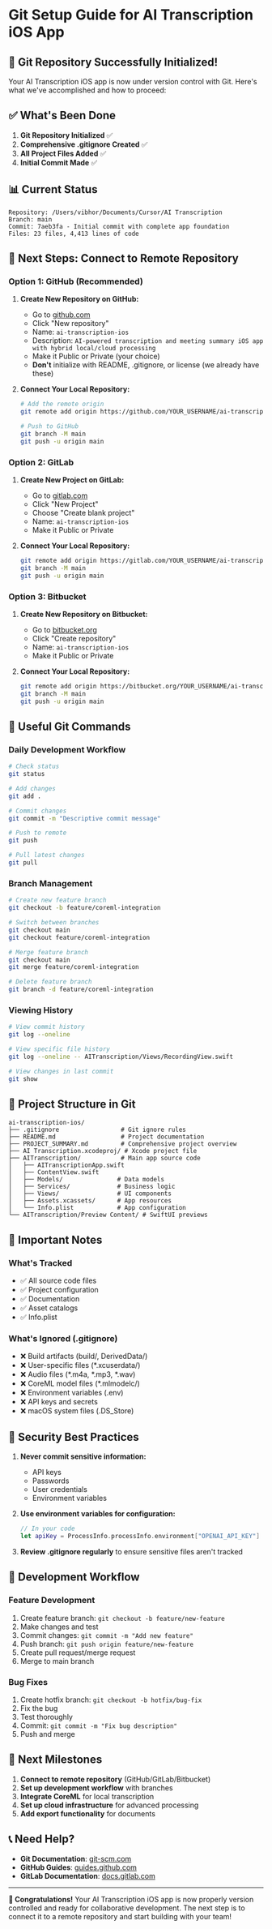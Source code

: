 # Git Setup Guide for AI Transcription iOS App

## 🎉 Git Repository Successfully Initialized!

Your AI Transcription iOS app is now under version control with Git. Here's what we've accomplished and how to proceed:

## ✅ What's Been Done

1. **Git Repository Initialized** ✅
2. **Comprehensive .gitignore Created** ✅
3. **All Project Files Added** ✅
4. **Initial Commit Made** ✅

## 📊 Current Status

```
Repository: /Users/vibhor/Documents/Cursor/AI Transcription
Branch: main
Commit: 7aeb3fa - Initial commit with complete app foundation
Files: 23 files, 4,413 lines of code
```

## 🚀 Next Steps: Connect to Remote Repository

### Option 1: GitHub (Recommended)

1. **Create New Repository on GitHub:**
   - Go to [github.com](https://github.com)
   - Click "New repository"
   - Name: `ai-transcription-ios`
   - Description: `AI-powered transcription and meeting summary iOS app with hybrid local/cloud processing`
   - Make it Public or Private (your choice)
   - **Don't** initialize with README, .gitignore, or license (we already have these)

2. **Connect Your Local Repository:**
   ```bash
   # Add the remote origin
   git remote add origin https://github.com/YOUR_USERNAME/ai-transcription-ios.git
   
   # Push to GitHub
   git branch -M main
   git push -u origin main
   ```

### Option 2: GitLab

1. **Create New Project on GitLab:**
   - Go to [gitlab.com](https://gitlab.com)
   - Click "New Project"
   - Choose "Create blank project"
   - Name: `ai-transcription-ios`
   - Make it Public or Private

2. **Connect Your Local Repository:**
   ```bash
   git remote add origin https://gitlab.com/YOUR_USERNAME/ai-transcription-ios.git
   git branch -M main
   git push -u origin main
   ```

### Option 3: Bitbucket

1. **Create New Repository on Bitbucket:**
   - Go to [bitbucket.org](https://bitbucket.org)
   - Click "Create repository"
   - Name: `ai-transcription-ios`
   - Make it Public or Private

2. **Connect Your Local Repository:**
   ```bash
   git remote add origin https://bitbucket.org/YOUR_USERNAME/ai-transcription-ios.git
   git branch -M main
   git push -u origin main
   ```

## 🔧 Useful Git Commands

### **Daily Development Workflow**
```bash
# Check status
git status

# Add changes
git add .

# Commit changes
git commit -m "Descriptive commit message"

# Push to remote
git push

# Pull latest changes
git pull
```

### **Branch Management**
```bash
# Create new feature branch
git checkout -b feature/coreml-integration

# Switch between branches
git checkout main
git checkout feature/coreml-integration

# Merge feature branch
git checkout main
git merge feature/coreml-integration

# Delete feature branch
git branch -d feature/coreml-integration
```

### **Viewing History**
```bash
# View commit history
git log --oneline

# View specific file history
git log --oneline -- AITranscription/Views/RecordingView.swift

# View changes in last commit
git show
```

## 📁 Project Structure in Git

```
ai-transcription-ios/
├── .gitignore                 # Git ignore rules
├── README.md                  # Project documentation
├── PROJECT_SUMMARY.md         # Comprehensive project overview
├── AI Transcription.xcodeproj/ # Xcode project file
├── AITranscription/           # Main app source code
│   ├── AITranscriptionApp.swift
│   ├── ContentView.swift
│   ├── Models/               # Data models
│   ├── Services/             # Business logic
│   ├── Views/                # UI components
│   ├── Assets.xcassets/      # App resources
│   └── Info.plist            # App configuration
└── AITranscription/Preview Content/ # SwiftUI previews
```

## 🚨 Important Notes

### **What's Tracked**
- ✅ All source code files
- ✅ Project configuration
- ✅ Documentation
- ✅ Asset catalogs
- ✅ Info.plist

### **What's Ignored (.gitignore)**
- ❌ Build artifacts (build/, DerivedData/)
- ❌ User-specific files (*.xcuserdata/)
- ❌ Audio files (*.m4a, *.mp3, *.wav)
- ❌ CoreML model files (*.mlmodelc/)
- ❌ Environment variables (.env)
- ❌ API keys and secrets
- ❌ macOS system files (.DS_Store)

## 🔐 Security Best Practices

1. **Never commit sensitive information:**
   - API keys
   - Passwords
   - User credentials
   - Environment variables

2. **Use environment variables for configuration:**
   ```swift
   // In your code
   let apiKey = ProcessInfo.processInfo.environment["OPENAI_API_KEY"] ?? ""
   ```

3. **Review .gitignore regularly** to ensure sensitive files aren't tracked

## 📱 Development Workflow

### **Feature Development**
1. Create feature branch: `git checkout -b feature/new-feature`
2. Make changes and test
3. Commit changes: `git commit -m "Add new feature"`
4. Push branch: `git push origin feature/new-feature`
5. Create pull request/merge request
6. Merge to main branch

### **Bug Fixes**
1. Create hotfix branch: `git checkout -b hotfix/bug-fix`
2. Fix the bug
3. Test thoroughly
4. Commit: `git commit -m "Fix bug description"`
5. Push and merge

## 🎯 Next Milestones

1. **Connect to remote repository** (GitHub/GitLab/Bitbucket)
2. **Set up development workflow** with branches
3. **Integrate CoreML** for local transcription
4. **Set up cloud infrastructure** for advanced processing
5. **Add export functionality** for documents

## 📞 Need Help?

- **Git Documentation**: [git-scm.com](https://git-scm.com/doc)
- **GitHub Guides**: [guides.github.com](https://guides.github.com)
- **GitLab Documentation**: [docs.gitlab.com](https://docs.gitlab.com)

---

**🎉 Congratulations!** Your AI Transcription iOS app is now properly version controlled and ready for collaborative development. The next step is to connect it to a remote repository and start building with your team!
